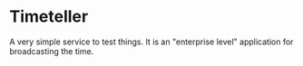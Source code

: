 # Timeteller

A very simple service to test things. It is an "enterprise level" application for
broadcasting the time.